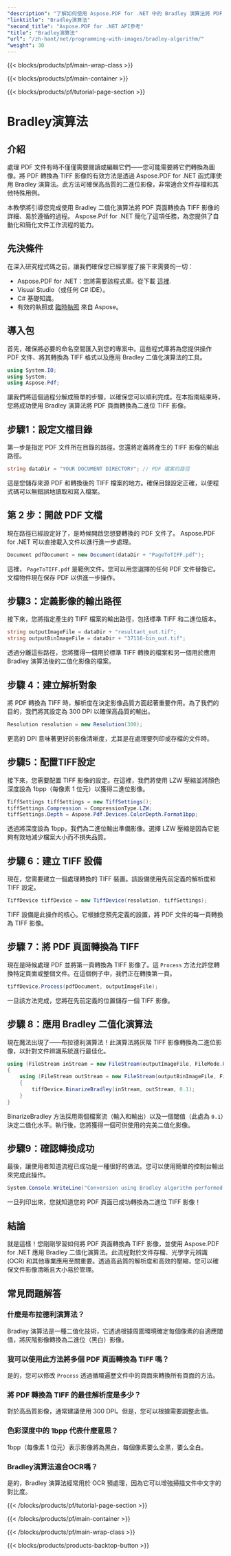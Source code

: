 ```yaml
---
"description": "了解如何使用 Aspose.PDF for .NET 中的 Bradley 演算法將 PDF 轉換為 TIFF。無縫轉換的逐步指南、先決條件和常見問題。"
"linktitle": "Bradley演算法"
"second_title": "Aspose.PDF for .NET API參考"
"title": "Bradley演算法"
"url": "/zh-hant/net/programming-with-images/bradley-algorithm/"
"weight": 30
---
```


{{< blocks/products/pf/main-wrap-class >}}

{{< blocks/products/pf/main-container >}}

{{< blocks/products/pf/tutorial-page-section >}}

# Bradley演算法

## 介紹

處理 PDF 文件有時不僅僅需要閱讀或編輯它們——您可能需要將它們轉換為圖像。將 PDF 轉換為 TIFF 影像的有效方法是透過 Aspose.PDF for .NET 函式庫使用 Bradley 演算法。此方法可確保高品質的二進位影像，非常適合文件存檔和其他特殊用例。

本教學將引導您完成使用 Bradley 二值化演算法將 PDF 頁面轉換為 TIFF 影像的詳細、易於遵循的過程。 Aspose.Pdf for .NET 簡化了這項任務，為您提供了自動化和簡化文件工作流程的能力。

## 先決條件

在深入研究程式碼之前，讓我們確保您已經掌握了接下來需要的一切：

- Aspose.PDF for .NET：您將需要該程式庫。從下載 [這裡](https://releases。aspose.com/pdf/net/).
- Visual Studio（或任何 C# IDE）。
- C# 基礎知識。
- 有效的執照或 [臨時執照](https://purchase.aspose.com/temporary-license/) 來自 Aspose。

## 導入包

首先，確保將必要的命名空間匯入到您的專案中。這些程式庫將為您提供操作 PDF 文件、將其轉換為 TIFF 格式以及應用 Bradley 二值化演算法的工具。

```csharp
using System.IO;
using System;
using Aspose.Pdf;
```

讓我們將這個過程分解成簡單的步驟，以確保您可以順利完成。在本指南結束時，您將成功使用 Bradley 演算法將 PDF 頁面轉換為二進位 TIFF 影像。

## 步驟1：設定文檔目錄

第一步是指定 PDF 文件所在目錄的路徑。您還將定義將產生的 TIFF 影像的輸出路徑。

```csharp
string dataDir = "YOUR DOCUMENT DIRECTORY"; // PDF 檔案的路徑
```

這是您儲存來源 PDF 和轉換後的 TIFF 檔案的地方。確保目錄設定正確，以便程式碼可以無錯誤地讀取和寫入檔案。

## 第 2 步：開啟 PDF 文檔

現在路徑已經設定好了，是時候開啟您想要轉換的 PDF 文件了。 Aspose.PDF for .NET 可以直接載入文件以進行進一步處理。

```csharp
Document pdfDocument = new Document(dataDir + "PageToTIFF.pdf");
```

這裡， `PageToTIFF.pdf` 是範例文件。您可以用您選擇的任何 PDF 文件替換它。文檔物件現在保存 PDF 以供進一步操作。

## 步驟3：定義影像的輸出路徑

接下來，您將指定產生的 TIFF 檔案的輸出路徑，包括標準 TIFF 和二進位版本。

```csharp
string outputImageFile = dataDir + "resultant_out.tif";
string outputBinImageFile = dataDir + "37116-bin_out.tif";
```

透過分離這些路徑，您將獲得一個用於標準 TIFF 轉換的檔案和另一個用於應用 Bradley 演算法後的二值化影像的檔案。

## 步驟 4：建立解析對象

將 PDF 轉換為 TIFF 時，解析度在決定影像品質方面起著重要作用。為了我們的目的，我們將其設定為 300 DPI 以確保高品質的輸出。

```csharp
Resolution resolution = new Resolution(300);
```

更高的 DPI 意味著更好的影像清晰度，尤其是在處理要列印或存檔的文件時。

## 步驟5：配置TIFF設定

接下來，您需要配置 TIFF 影像的設定。在這裡，我們將使用 LZW 壓縮並將顏色深度設為 1bpp（每像素 1 位元）以獲得二進位影像。

```csharp
TiffSettings tiffSettings = new TiffSettings();
tiffSettings.Compression = CompressionType.LZW;
tiffSettings.Depth = Aspose.Pdf.Devices.ColorDepth.Format1bpp;
```

透過將深度設為 1bpp，我們為二進位輸出準備影像。選擇 LZW 壓縮是因為它能夠有效地減少檔案大小而不損失品質。

## 步驟 6：建立 TIFF 設備

現在，您需要建立一個處理轉換的 TIFF 裝置。該設備使用先前定義的解析度和 TIFF 設定。

```csharp
TiffDevice tiffDevice = new TiffDevice(resolution, tiffSettings);
```

TIFF 設備是此操作的核心。它根據您預先定義的設置，將 PDF 文件的每一頁轉換為 TIFF 影像。

## 步驟 7：將 PDF 頁面轉換為 TIFF

現在是時候處理 PDF 並將第一頁轉換為 TIFF 影像了。這 `Process` 方法允許您轉換特定頁面或整個文件。在這個例子中，我們正在轉換第一頁。

```csharp
tiffDevice.Process(pdfDocument, outputImageFile);
```

一旦該方法完成，您將在先前定義的位置儲存一個 TIFF 影像。

## 步驟 8：應用 Bradley 二值化演算法

現在魔法出現了——布拉德利演算法！此演算法將灰階 TIFF 影像轉換為二進位影像，以針對文件辨識系統進行最佳化。

```csharp
using (FileStream inStream = new FileStream(outputImageFile, FileMode.Open))
{
    using (FileStream outStream = new FileStream(outputBinImageFile, FileMode.Create))
    {
        tiffDevice.BinarizeBradley(inStream, outStream, 0.1);
    }
}
```

BinarizeBradley 方法採用兩個檔案流（輸入和輸出）以及一個閾值（此處為 `0.1`）決定二值化水平。執行後，您將獲得一個可供使用的完美二值化影像。

## 步驟9：確認轉換成功

最後，讓使用者知道流程已成功是一種很好的做法。您可以使用簡單的控制台輸出來完成此操作。

```csharp
System.Console.WriteLine("Conversion using Bradley algorithm performed successfully!");
```

一旦列印出來，您就知道您的 PDF 頁面已成功轉換為二進位 TIFF 影像！

## 結論

就是這樣！您剛剛學習如何將 PDF 頁面轉換為 TIFF 影像，並使用 Aspose.PDF for .NET 應用 Bradley 二值化演算法。此流程對於文件存檔、光學字元辨識 (OCR) 和其他專業應用至關重要。透過高品質的解析度和高效的壓縮，您可以確保文件影像清晰且大小易於管理。

## 常見問題解答

### 什麼是布拉德利演算法？
Bradley 演算法是一種二值化技術，它透過根據周圍環境確定每個像素的自適應閾值，將灰階影像轉換為二進位（黑白）影像。

### 我可以使用此方法將多個 PDF 頁面轉換為 TIFF 嗎？
是的，您可以修改 `Process` 透過循環遍歷文件中的頁面來轉換所有頁面的方法。

### 將 PDF 轉換為 TIFF 的最佳解析度是多少？
對於高品質影像，通常建議使用 300 DPI。但是，您可以根據需要調整此值。

### 色彩深度中的 1bpp 代表什麼意思？
1bpp（每像素 1 位元）表示影像將為黑白，每個像素要么全黑，要么全白。

### Bradley演算法適合OCR嗎？
是的，Bradley 演算法經常用於 OCR 預處理，因為它可以增強掃描文件中文字的對比度。

{{< /blocks/products/pf/tutorial-page-section >}}

{{< /blocks/products/pf/main-container >}}

{{< /blocks/products/pf/main-wrap-class >}}

{{< blocks/products/products-backtop-button >}}